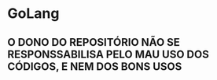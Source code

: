 # GoLang

## O DONO DO REPOSITÓRIO NÃO SE RESPONSSABILISA PELO MAU USO DOS CÓDIGOS, E NEM DOS BONS USOS ##

